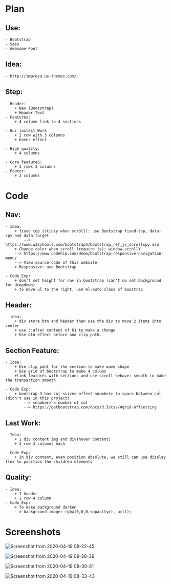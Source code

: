 # Plan

## Use:
    - Bootstrap
    - Sass
    - Awesome Font
## Idea: 
    - http://impreza.us-themes.com/

## Step:
    - Header:
        + Nav (Bootstrap)
        + Header Text
    - Features:
        + 4 column link to 4 sections
    
    - Our lastest Work
        + 2 row with 3 columns 
        + hover effect
    
    - High quality:
        + 4 columns
    
    - Core featureS:
        + 3 rows 3 columns
    - Footer:
        + 3 columns

# Code
## Nav:
    - Idea:
        + fixed top (sticky when scroll): use Bootstrap fixed-top, data-spy and data-target
            --> https://www.w3schools.com/bootstrap4/bootstrap_ref_js_scrollspy.asp
        + Change color when scroll (require js): window.scrollY
        --> https://www.codehim.com/demo/bootstrap-responsive-navigation-menu/
        --> View source code of this website
        + Responsive: use Bootstrap
    
    - Code Exp:
        + don't set height for nav in bootstrap (can't no set background for dropdown)
        + to move ul to the right, use ml-auto class of boostrap

## Header:
    - idea:
        + div store btn and header then use the div to move 2 items into center
        + use ::after content of h1 to make a change
        + Use btn effect before and clip path.

## Section Feature:
    - Idea: 
        + Use clip paht for the section to make wave shape
        + Use grid of bootstrap to make 4 column 
        +link features with sections and use scroll-behave: smooth to make the transaction smooth
    
    - Code Exp:
        + bootsrap 3 has col-<size>-offest-<number> to space between col (didn't use in this project)
            --> <number> = number of col
            --> https://getbootstrap.com/docs/3.3/css/#grid-offsetting
    
## Last Work:
    - Idea:
        + 1 div content img and div(hover content)
        + 2 row 3 columns each
    
    - Code Exp:
        + in div content, even position absolute, we still can use display flex to position the children elements

## Quality:
    - Idea:
        + 1 header 
        + 1 row 4 column
    - Code Exp:
        + To make background darken
        --> background-image: rgba(0,0,0,<opacity>), url();
        
# Screenshots

![Screenshot from 2020-04-19 08-22-45](https://user-images.githubusercontent.com/44929757/79690339-33044d00-8217-11ea-8166-799d85b1738f.png)


![Screenshot from 2020-04-19 08-28-39](https://user-images.githubusercontent.com/44929757/79690483-dbb2ac80-8217-11ea-9643-cca4be6f9c32.png)


![Screenshot from 2020-04-19 08-30-31](https://user-images.githubusercontent.com/44929757/79690531-1f0d1b00-8218-11ea-832d-f54b56e0fb90.png)


![Screenshot from 2020-04-19 08-33-43](https://user-images.githubusercontent.com/44929757/79690617-83c87580-8218-11ea-90a9-c45d37c13dac.png)
        
